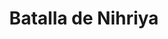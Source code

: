 ﻿---
title: "Batalla de Nihriya"
permalink: periodes_214.html
layout: periode
dataInici: -1230
sidebar: periodes
pares:
  - 212:
    title: "Imperio Hitita"
    dataInici: "(-1600)"
    dataFi: "(-1178)"

  - 215:
    title: "Imperio Asirio Medio"
    dataInici: "(-1392)"
    dataFi: "(-1056)"

fills:
jocsPrincipals:
jocsEscenaris:
jocsEpoca:
  - title: "Chariots of Fire"
    bggId: 39932
    escenari: "Nihriya"

jocsEpocaEscenaris:
---
